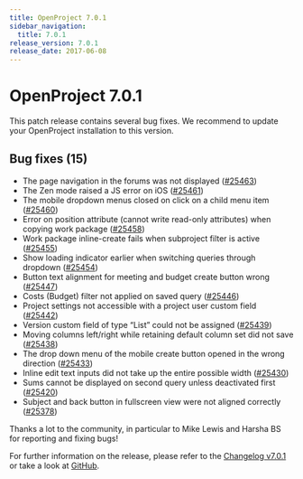 ```yaml
---
title: OpenProject 7.0.1
sidebar_navigation:
  title: 7.0.1
release_version: 7.0.1
release_date: 2017-06-08
---
```



# OpenProject 7.0.1

This patch release contains several bug fixes. We recommend to update
your OpenProject installation to this version.

## Bug fixes (15)

  - The page navigation in the forums was not displayed
    ([#25463](https://community.openproject.org/wp/25463))
  - The Zen mode raised a JS error on iOS
    ([#25461](https://community.openproject.org/wp/25461))
  - The mobile dropdown menus closed on click on a child menu item
    ([#25460](https://community.openproject.org/wp/25460))
  - Error on position attribute (cannot write read-only attributes) when
    copying work package
    ([#25458](https://community.openproject.org/wp/25458))
  - Work package inline-create fails when subproject filter is
    active
    ([#25455](https://community.openproject.org/wp/25455))
  - Show loading indicator earlier when switching queries through
    dropdown
    ([#25454](https://community.openproject.org/wp/25454))
  - Button text alignment for meeting and budget create button wrong
    ([#25447](https://community.openproject.org/wp/25447))
  - Costs (Budget) filter not applied on saved query
    ([#25446](https://community.openproject.org/wp/25446))
  - Project settings not accessible with a project user custom field
    ([#25442](https://community.openproject.org/wp/25442))
  - Version custom field of type “List” could not be assigned
    ([#25439](https://community.openproject.org/wp/25439))
  - Moving columns left/right while retaining default column set did not
    save
    ([#25438](https://community.openproject.org/wp/25438))
  - The drop down menu of the mobile create button opened in the wrong
    direction
    ([#25433](https://community.openproject.org/wp/25433))
  - Inline edit text inputs did not take up the entire possible width
    ([#25430](https://community.openproject.org/wp/25430))
  - Sums cannot be displayed on second query unless deactivated first
    ([#25420](https://community.openproject.org/wp/25420))
  - Subject
    and back button in fullscreen view were not aligned correctly
    ([#25378](https://community.openproject.org/wp/25378))

Thanks a lot to the community, in particular to Mike Lewis and Harsha BS
for reporting and fixing bugs!

For further information on the release, please refer to the [Changelog
v7.0.1](https://community.openproject.org/versions/924)
or take a look at
[GitHub](https://github.com/opf/openproject/tree/v7.0.1).


